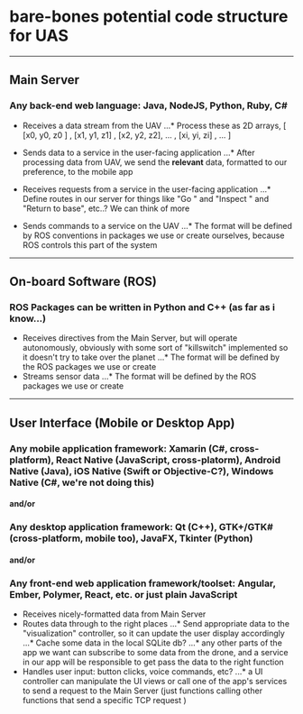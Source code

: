 # bare-bones potential code structure for UAS

----

## Main Server
### Any back-end web language: Java, NodeJS, Python, Ruby, C#
* Receives a data stream from the UAV
...* Process these as 2D arrays, [  [x0, y0, z0 ] , [x1, y1, z1] , [x2, y2, z2],  ... , [xi, yi, zi] , ... ]
* Sends data to a service in the user-facing application
...* After processing data from UAV, we send the **relevant** data, formatted to our preference, to the mobile app

* Receives requests from a service in the user-facing application
...* Define routes in our server for things like "Go <coordinates>" and "Inspect <coordinates>" and "Return to base", etc..? We can think of more
* Sends commands to a service on the UAV
...* The format will be defined by ROS conventions in packages we use or create ourselves, because ROS controls this part of the system

----


## On-board Software (ROS)
### ROS Packages can be written in Python and C++ (as far as i know...)
* Receives directives from the Main Server, but will operate autonomously, obviously with some sort of "killswitch" implemented so it doesn't try to take over the planet
...* The format will be defined by the ROS packages we use or create
* Streams sensor data
...* The format will be defined by the ROS packages we use or create

-----

## User Interface (Mobile or Desktop App)
### Any mobile application framework: Xamarin (C#, cross-platform), React Native (JavaScript, cross-platorm), Android Native (Java), iOS Native (Swift or Objective-C?), Windows Native (C#, we're not doing this) 
#### and/or
### Any desktop application framework: Qt (C++), GTK+/GTK# (cross-platform, mobile too), JavaFX, Tkinter (Python)
#### and/or
### Any front-end web application framework/toolset: Angular, Ember, Polymer, React, etc. or just plain JavaScript

* Receives nicely-formatted data from Main Server
* Routes data through to the right places
...* Send appropriate data to the "visualization" controller, so it can update the user display accordingly
...* Cache some data in the local SQLite db? 
...* any other parts of the app we want can subscribe to some data from the drone, and a service in our app will be responsible to get pass the data to the right function
* Handles user input: button clicks, voice commands, etc?
...* a UI controller can manipulate the UI views or call one of the app's services to send a request to the Main Server (just functions calling other functions that send a specific TCP request )
